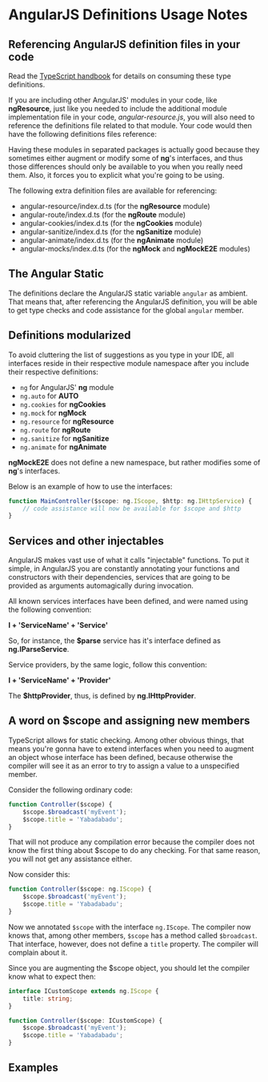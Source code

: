 # AngularJS Definitions Usage Notes

## Referencing AngularJS definition files in your code

Read the [TypeScript handbook](https://www.typescriptlang.org/docs/handbook/declaration-files/consumption.html) for details on consuming these type definitions.

If you are including other AngularJS' modules in your code, like **ngResource**, just like you needed to include the additional module implementation file in your code, _angular-resource.js_, you will also need to reference the definitions file related to that module. Your code would then have the following definitions files reference:

Having these modules in separated packages is actually good because they sometimes either augment or modify some of **ng**'s interfaces, and thus those differences should only be available to you when you really need them. Also, it forces you to explicit what you're going to be using.

The following extra definition files are available for referencing:

-   angular-resource/index.d.ts (for the **ngResource** module)
-   angular-route/index.d.ts (for the **ngRoute** module)
-   angular-cookies/index.d.ts (for the **ngCookies** module)
-   angular-sanitize/index.d.ts (for the **ngSanitize** module)
-   angular-animate/index.d.ts (for the **ngAnimate** module)
-   angular-mocks/index.d.ts (for the **ngMock** and **ngMockE2E** modules)

## The Angular Static

The definitions declare the AngularJS static variable `angular` as ambient. That means that, after referencing the AngularJS definition, you will be able to get type checks and code assistance for the global `angular` member.

## Definitions modularized

To avoid cluttering the list of suggestions as you type in your IDE, all interfaces reside in their respective module namespace after you include their respective definitions:

-   `ng` for AngularJS' **ng** module
-   `ng.auto` for **AUTO**
-   `ng.cookies` for **ngCookies**
-   `ng.mock` for **ngMock**
-   `ng.resource` for **ngResource**
-   `ng.route` for **ngRoute**
-   `ng.sanitize` for **ngSanitize**
-   `ng.animate` for **ngAnimate**

**ngMockE2E** does not define a new namespace, but rather modifies some of **ng**'s interfaces.

Below is an example of how to use the interfaces:

```ts
function MainController($scope: ng.IScope, $http: ng.IHttpService) {
    // code assistance will now be available for $scope and $http
}
```

## Services and other injectables

AngularJS makes vast use of what it calls "injectable" functions. To put it simple, in AngularJS you are constantly annotating your functions and constructors with their dependencies, services that are going to be provided as arguments automagically during invocation.

All known services interfaces have been defined, and were named using the following convention:

**I + 'ServiceName' + 'Service'**

So, for instance, the **\$parse** service has it's interface defined as **ng.IParseService**.

Service providers, by the same logic, follow this convention:

**I + 'ServiceName' + 'Provider'**

The **\$httpProvider**, thus, is defined by **ng.IHttpProvider**.

## A word on \$scope and assigning new members

TypeScript allows for static checking. Among other obvious things, that means you're gonna have to extend interfaces when you need to augment an object whose interface has been defined, because otherwise the compiler will see it as an error to try to assign a value to a unspecified member.

Consider the following ordinary code:

```ts
function Controller($scope) {
    $scope.$broadcast('myEvent');
    $scope.title = 'Yabadabadu';
}
```

That will not produce any compilation error because the compiler does not know the first thing about \$scope to do any checking. For that same reason, you will not get any assistance either.

Now consider this:

```ts
function Controller($scope: ng.IScope) {
    $scope.$broadcast('myEvent');
    $scope.title = 'Yabadabadu';
}
```

Now we annotated `$scope` with the interface `ng.IScope`. The compiler now knows that, among other members, `$scope` has a method called `$broadcast`. That interface, however, does not define a `title` property. The compiler will complain about it.

Since you are augmenting the \$scope object, you should let the compiler know what to expect then:

```ts
interface ICustomScope extends ng.IScope {
    title: string;
}

function Controller($scope: ICustomScope) {
    $scope.$broadcast('myEvent');
    $scope.title = 'Yabadabadu';
}
```

## Examples
